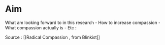



# Aim 
What am looking forward to in this research 
	 - How to increase compassion 
	-  What compassion actually is
	-  Etc : 

Source : [[Radical Compassion , from Blinkist]]